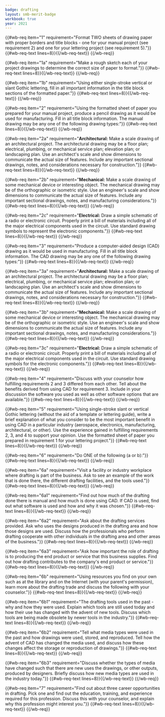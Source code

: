 ```yaml
---
badge: drafting
layout: smb-merit-badge
workbook: true
year: 2021
---
```



{{#wb-req item="1" requirement="Format TWO sheets of drawing paper with proper borders and title blocks - one for your manual project (see requirement 2) and one for your lettering project (see requirement 5)."}}
{{#wb-req-text lines=8}}{{/wb-req-text}}
{{/wb-req}}

{{#wb-req item="1a" requirement="Make a rough sketch each of your project drawings to determine the correct size of paper to format."}}
{{#wb-req-text lines=8}}{{/wb-req-text}}
{{/wb-req}}

{{#wb-req item="1b" requirement="Using either single-stroke vertical or slant Gothic lettering, fill in all important information in the title block sections of the formatted paper."}}
{{#wb-req-text lines=8}}{{/wb-req-text}}
{{/wb-req}}

{{#wb-req item="2" requirement="Using the formatted sheet of paper you prepared for your manual project, produce a pencil drawing as it would be used for manufacturing. Fill in all title block information. The manual drawing may be any one of the following drawing types:"}}
{{#wb-req-text lines=8}}{{/wb-req-text}}
{{/wb-req}}

{{#wb-req item="2a" requirement="**Architectural:** Make a scale drawing of an architectural project. The architectural drawing may be a floor plan; electrical, plumbing, or mechanical service plan; elevation plan; or landscaping plan. Use an architect's scale and show dimensions to communicate the actual size of features. Include any important sectional drawings, notes, and considerations necessary for construction."}}
{{#wb-req-text lines=8}}{{/wb-req-text}}
{{/wb-req}}

{{#wb-req item="2b" requirement="**Mechanical:** Make a scale drawing of some mechanical device or interesting object. The mechanical drawing may be of the orthographic or isometric style. Use an engineer's scale and show dimensions to communicate the actual size of features. Include any important sectional drawings, notes, and manufacturing considerations."}}
{{#wb-req-text lines=8}}{{/wb-req-text}}
{{/wb-req}}

{{#wb-req item="2c" requirement="**Electrical:** Draw a simple schematic of a radio or electronic circuit. Properly print a bill of materials including all of the major electrical components used in the circuit. Use standard drawing symbols to represent the electronic components."}}
{{#wb-req-text lines=8}}{{/wb-req-text}}
{{/wb-req}}

{{#wb-req item="3" requirement="Produce a computer-aided design (CAD) drawing as it would be used in manufacturing. Fill in all title block information. The CAD drawing may be any one of the following drawing types:"}}
{{#wb-req-text lines=8}}{{/wb-req-text}}
{{/wb-req}}

{{#wb-req item="3a" requirement="**Architectural:** Make a scale drawing of an architectural project. The architectural drawing may be a floor plan; electrical, plumbing, or mechanical service plan; elevation plan; or landscaping plan. Use an architect's scale and show dimensions to communicate the actual size of features. Include any important sectional drawings, notes, and considerations necessary for construction."}}
{{#wb-req-text lines=8}}{{/wb-req-text}}
{{/wb-req}}

{{#wb-req item="3b" requirement="**Mechanical:** Make a scale drawing of some mechanical device or interesting object. The mechanical drawing may be of the orthographic or isometric style. Use an engineer's scale and show dimensions to communicate the actual size of features. Include any important sectional drawings, notes, and manufacturing considerations."}}
{{#wb-req-text lines=8}}{{/wb-req-text}}
{{/wb-req}}

{{#wb-req item="3c" requirement="**Electrical:** Draw a simple schematic of a radio or electronic circuit. Properly print a bill of materials including all of the major electrical components used in the circuit. Use standard drawing symbols for the electronic components."}}
{{#wb-req-text lines=8}}{{/wb-req-text}}
{{/wb-req}}

{{#wb-req item="4" requirement="Discuss with your counselor how fulfilling requirements 2 and 3 differed from each other. Tell about the benefits derived from using CAD for requirement 3. Include in your discussion the software you used as well as other software options that are available."}}
{{#wb-req-text lines=8}}{{/wb-req-text}}
{{/wb-req}}

{{#wb-req item="5" requirement="Using single-stroke slant or vertical Gothic lettering (without the aid of a template or lettering guide), write a brief explanation of what you consider to be the most important benefit in using CAD in a particular industry (aerospace, electronics, manufacturing, architectural, or other). Use the experience gained in fulfilling requirements 2, 3, and 4 to support your opinion. Use the formatted sheet of paper you prepared in requirement 1 for your lettering project."}}
{{#wb-req-text lines=8}}{{/wb-req-text}}
{{/wb-req}}

{{#wb-req item="6" requirement="Do ONE of the following (a or b):"}}
{{#wb-req-text lines=8}}{{/wb-req-text}}
{{/wb-req}}

{{#wb-req item="6a" requirement="Visit a facility or industry workplace where drafting is part of the business. Ask to see an example of the work that is done there, the different drafting facilities, and the tools used."}}
{{#wb-req-text lines=8}}{{/wb-req-text}}
{{/wb-req}}

{{#wb-req item="6a1" requirement="Find out how much of the drafting done there is manual and how much is done using CAD. If CAD is used, find out what software is used and how and why it was chosen."}}
{{#wb-req-text lines=8}}{{/wb-req-text}}
{{/wb-req}}

{{#wb-req item="6a2" requirement="Ask about the drafting services provided. Ask who uses the designs produced in the drafting area and how those designs are used. Discuss how the professionals who perform drafting cooperate with other individuals in the drafting area and other areas of the business."}}
{{#wb-req-text lines=8}}{{/wb-req-text}}
{{/wb-req}}

{{#wb-req item="6a3" requirement="Ask how important the role of drafting is to producing the end product or service that this business supplies. Find out how drafting contributes to the company's end product or service."}}
{{#wb-req-text lines=8}}{{/wb-req-text}}
{{/wb-req}}

{{#wb-req item="6b" requirement="Using resources you find on your own such as at the library and on the Internet (with your parent's permission), learn more about the drafting trade and discuss the following with your counselor."}}
{{#wb-req-text lines=8}}{{/wb-req-text}}
{{/wb-req}}

{{#wb-req item="6b1" requirement="The drafting tools used in the past - why and how they were used. Explain which tools are still used today and how their use has changed with the advent of new tools. Discuss which tools are being made obsolete by newer tools in the industry."}}
{{#wb-req-text lines=8}}{{/wb-req-text}}
{{/wb-req}}

{{#wb-req item="6b2" requirement="Tell what media types were used in the past and how drawings were used, stored, and reproduced. Tell how the advent of CAD has changed the media used, and discuss how these changes affect the storage or reproduction of drawings."}}
{{#wb-req-text lines=8}}{{/wb-req-text}}
{{/wb-req}}

{{#wb-req item="6b3" requirement="Discuss whether the types of media have changed such that there are new uses the drawings, or other outputs, produced by designers. Briefly discuss how new media types are used in the industry today."}}
{{#wb-req-text lines=8}}{{/wb-req-text}}
{{/wb-req}}

{{#wb-req item="7" requirement="Find out about three career opportunities in drafting. Pick one and find out the education, training, and experience required for this profession. Discuss this with your counselor, and explain why this profession might interest you."}}
{{#wb-req-text lines=8}}{{/wb-req-text}}
{{/wb-req}}
